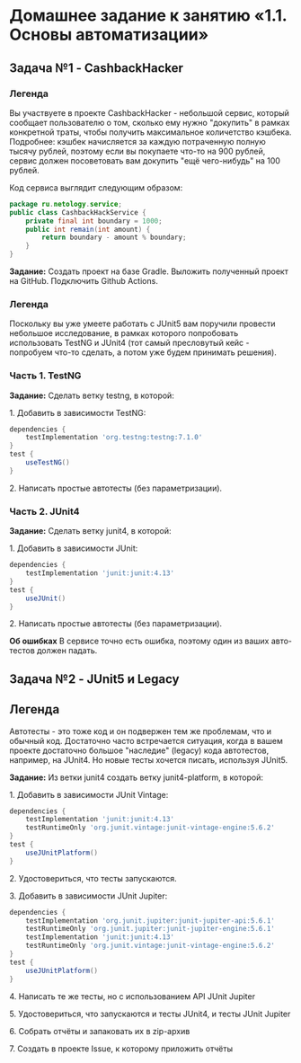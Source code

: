 # Домашнее задание к занятию «1.1. Основы автоматизации»
## Задача №1 - CashbackHacker
### Легенда
Вы участвуете в проекте CashbackHacker - небольшой сервис, который сообщает пользователю о том, сколько ему нужно "докупить" в рамках конкретной траты, чтобы получить максимальное количетство кэшбека. Подробнее: кэшбек начисляется за каждую потраченную полную тысячу рублей, поэтому если вы покупаете что-то на 900 рублей, сервис должен посоветовать вам докупить "ещё чего-нибудь" на 100 рублей.

Код сервиса выглядит следующим образом:
```java
package ru.netology.service;
public class CashbackHackService {
    private final int boundary = 1000;
    public int remain(int amount) {
        return boundary - amount % boundary;
    }
}
```
**Задание:** Cоздать проект на базе Gradle. Выложить полученный проект на GitHub. Подключить Github Actions.

### Легенда
Поскольку вы уже умеете работать с JUnit5 вам поручили провести небольшое исследование, в рамках которого попробовать использовать TestNG и JUnit4 (тот самый пресловутый кейс - попробуем что-то сделать, а потом уже будем принимать решения).
### Часть 1. TestNG
**Задание:** Сделать ветку testng, в которой:

1\. Добавить в зависимости TestNG:
```groovy
dependencies {
    testImplementation 'org.testng:testng:7.1.0'
}
test {
    useTestNG()
}
```
2\. Написать простые автотесты (без параметризации).

### Часть 2. JUnit4
**Задание:** Сделать ветку junit4, в которой:

1\. Добавить в зависимости JUnit:
```groovy
dependencies {
    testImplementation 'junit:junit:4.13'
}
test {
    useJUnit()
}
```
2\. Написать простые автотесты (без параметризации).

**Об ошибках** В сервисе точно есть ошибка, поэтому один из ваших авто-тестов должен падать.

## Задача №2 - JUnit5 и Legacy 
## Легенда
Автотесты - это тоже код и он подвержен тем же проблемам, что и обычный код. Достаточно часто встречается ситуация, когда в вашем проекте достаточно большое "наследие" (legacy) кода автотестов, например, на JUnit4. Но новые тесты хочется писать, используя JUnit5. 

**Задание:** Из ветки junit4 создать ветку junit4-platform, в которой:

1\. Добавить в зависимости JUnit Vintage:
```groovy
dependencies {
    testImplementation 'junit:junit:4.13'
    testRuntimeOnly 'org.junit.vintage:junit-vintage-engine:5.6.2'
}
test {
    useJUnitPlatform()
}
```
2\. Удостовериться, что тесты запускаются.

3\. Добавить в зависимости JUnit Jupiter:
```groovy
dependencies {
    testImplementation 'org.junit.jupiter:junit-jupiter-api:5.6.1'
    testRuntimeOnly 'org.junit.jupiter:junit-jupiter-engine:5.6.1'
    testImplementation 'junit:junit:4.13'
    testRuntimeOnly 'org.junit.vintage:junit-vintage-engine:5.6.2'
}
test {
    useJUnitPlatform()
}
```
4\. Написать те же тесты, но с использованием API JUnit Jupiter

5\. Удостовериться, что запускаются и тесты JUnit4, и тесты JUnit Jupiter

6\. Собрать отчёты и запаковать их в zip-архив 

7\. Создать в проекте Issue, к которому приложить отчёты

